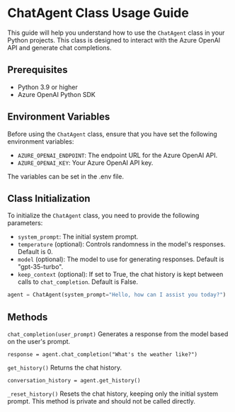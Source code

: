 # ChatAgent Class Usage Guide

This guide will help you understand how to use the `ChatAgent` class in your Python projects. This class is designed to interact with the Azure OpenAI API and generate chat completions.

## Prerequisites

- Python 3.9 or higher
- Azure OpenAI Python SDK

## Environment Variables

Before using the `ChatAgent` class, ensure that you have set the following environment variables:

- `AZURE_OPENAI_ENDPOINT`: The endpoint URL for the Azure OpenAI API.
- `AZURE_OPENAI_KEY`: Your Azure OpenAI API key.

The variables can be set in the .env file.

## Class Initialization

To initialize the `ChatAgent` class, you need to provide the following parameters:

- `system_prompt`: The initial system prompt.
- `temperature` (optional): Controls randomness in the model's responses. Default is 0.
- `model` (optional): The model to use for generating responses. Default is "gpt-35-turbo".
- `keep_context` (optional): If set to True, the chat history is kept between calls to `chat_completion`. Default is False.

```python
agent = ChatAgent(system_prompt="Hello, how can I assist you today?")
```

## Methods

`chat_completion(user_prompt)`
Generates a response from the model based on the user's prompt.

```pyhton
response = agent.chat_completion("What's the weather like?")
```

`get_history()`
Returns the chat history.

```pyhton
conversation_history = agent.get_history()
```

`_reset_history()`
Resets the chat history, keeping only the initial system prompt. This method is private and should not be called directly.

